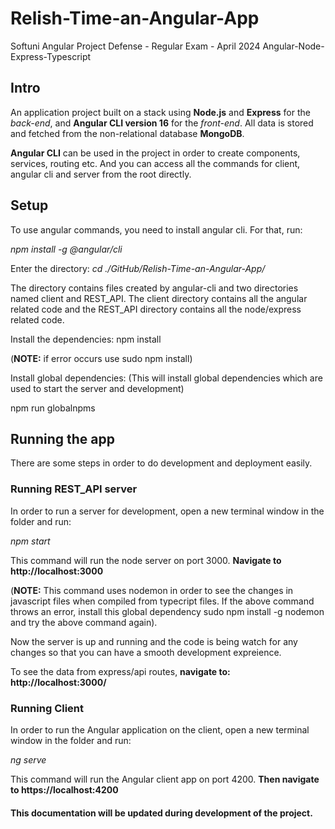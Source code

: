 # Relish-Time-an-Angular-App

Softuni Angular Project Defense - Regular Exam - April 2024
Angular-Node-Express-Typescript

## Intro

An application project built on a stack using **Node.js** and **Express** for the *back-end*, and **Angular CLI version 16** for the *front-end*. All data is stored and fetched from the non-relational database **MongoDB**.

**Angular CLI** can be used in the project in order to create components, services, routing etc. And you can access all the commands for client, angular cli and server from the root directly.

## Setup
To use angular commands, you need to install angular cli. For that, run:

*npm install -g @angular/cli*



Enter the directory: *cd ./GitHub/Relish-Time-an-Angular-App/*

The directory contains files created by angular-cli and two directories named client and REST_API. The client directory contains all the angular related code and the REST_API directory contains all the node/express related code.

Install the dependencies: npm install

(**NOTE:** if error occurs use sudo npm install)

Install global dependencies: (This will install global dependencies which are used to start the server and development)

npm run globalnpms

## Running the app
There are some steps in order to do development and deployment easily.

<!-- Development
Code changes watch
To watch the changes in the code during development (both angular and node/express) and compile the changes to javascript/es6, run: (NOTE: Keep this command running in the terminal and use another terminal window to start the server)

npm run watch:all

This command will create a directory named build in the root directory of the project. The build directory contains two directories named client and server. The client directory contains all compiled code of angular and the server directory contains all the javascript code compiled from typescript code. -->

### Running REST_API server
In order to run a server for development, open a new terminal window in the folder and run:

*npm start*

This command will run the node server on port 3000. **Navigate to http://localhost:3000**

(**NOTE:** This command uses nodemon in order to see the changes in javascript files when compiled from typecript files. If the above command throws an error, install this global dependency sudo npm install -g nodemon and try the above command again).

Now the server is up and running and the code is being watch for any changes so that you can have a smooth development expreience.

To see the data from express/api routes, **navigate to: http://localhost:3000/**

### Running Client
In order to run the Angular application on the client, open a new terminal window in the folder and run:

*ng serve*

This command will run the Angular client app on port 4200. **Then navigate to https://localhost:4200**

#### This documentation will be updated during development of the project.
